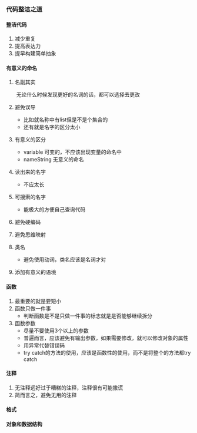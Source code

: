 ### 代码整洁之道

#### 整洁代码

1. 减少重复
2. 提高表达力
3. 提早构建简单抽象

#### 有意义的命名

1. 名副其实

   ​	无论什么时候发现更好的名词的话，都可以选择去更改

2. 避免误导

   - 比如就名称中有list但是不是个集合的
   - 还有就是名字的区分太小

3. 有意义的区分

   - variable 可变的，不应该出现变量的命名中
   - nameString 无意义的命名

4. 读出来的名字

   - 不应太长

5. 可搜索的名字

   - 能极大的方便自己查询代码

6. 避免硬编码

7. 避免思维映射

8. 类名

   - 避免使用动词，类名应该是名词才对

9. 添加有意义的语境

#### 函数

1. 最重要的就是要短小
2. 函数只做一件事
   - 判断函数是不是只做一件事的标志就是是否能够继续拆分
3. 函数参数
   - 尽量不要使用3个以上的参数
   - 普遍而言，应该避免有输出参数，如果需要修改，就可以修改对象的属性
   - 用异常代替错误码
   - try catch的方法的使用，应该是函数性的使用，而不是将整个的方法都try  catch

#### 注释

1. 无注释远好过于糟糕的注释，注释很有可能撒谎
2. 简而言之，避免无用的注释

#### 格式

#### 对象和数据结构